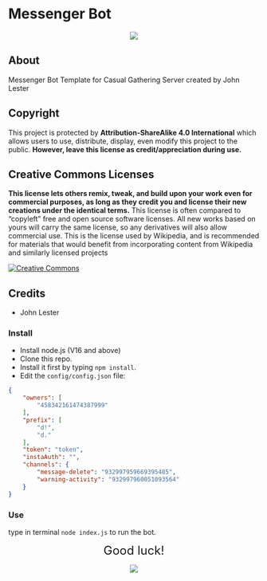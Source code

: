 # Messenger Bot
 <p align="center"><img src="https://cdn.discordapp.com/attachments/496983030993518592/756818262771367956/102389586_135893838084980_7401656178564981492_o.jpg" /></p>

 ## About
 Messenger Bot Template for Casual Gathering Server created by John Lester

 ## Copyright
 This project is protected by **Attribution-ShareAlike 4.0 International** which allows users to use, distribute, display, even
 modify this project to the public.  __However, leave this license as credit/appreciation during use.__

 ## Creative Commons Licenses
 **This license lets others remix, tweak, and build upon your work even for commercial purposes, as long as they credit you and license their new creations under the identical terms.** This license is often compared to “copyleft” free and open  source software licenses.  All new works based on yours will carry the same license, so any derivatives will also allow commercial use.  This is the license used by Wikipedia, and is recommended for materials that would benefit from incorporating content from Wikipedia and similarly licensed projects

 [![Creative Commons](https://i.creativecommons.org/l/by-sa/4.0/88x31.png)](https://creativecommons.org/licenses/by-sa/4.0/ "Redirect to  Creative Commons")

 ## Credits
 - John Lester

 ### Install
 - Install node.js (V16 and above)
 - Clone this repo.
 - Install it first by typing `npm install`.<br>
 - Edit the `config/config.json` file:
 ```json
 {
     "owners": [
         "458342161474387999"
     ],
     "prefix": [
         "d!",
         "d."
     ],
     "token": "token",
     "instaAuth": "",
     "channels": {
         "message-delete": "932997959669395485",
         "warning-activity": "932997960051093564"
     }
 }
 ```
 ### Use
 type in terminal `node index.js` to run the bot.

 <p align="center"><font size = "5">Good luck!  </font><br></p>
 <p align="center"><img src="https://cdn.discordapp.com/attachments/519859252966457369/735280356441456641/4c64e343e788251fb15dac0f4c557337.gif" /></p>
